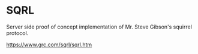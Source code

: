 SQRL
====

Server side proof of concept implementation of Mr. Steve Gibson's squirrel protocol.

https://www.grc.com/sqrl/sqrl.htm
